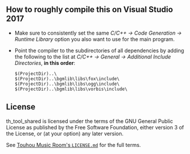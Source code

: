 ## How to roughly compile this on Visual Studio 2017

* Make sure to consistently set the same *C/C++ → Code Generation → Runtime
  Library* option you also want to use for the main program.

* Point the compiler to the subdirectories of all dependencies by adding the
  following to the list at *C/C++ → General → Additional Include Directories*,
  **in this order**:

  ```
  $(ProjectDir)..\
  $(ProjectDir)..\bgmlib\libs\fox\include\
  $(ProjectDir)..\bgmlib\libs\ogg\include\
  $(ProjectDir)..\bgmlib\libs\vorbis\include\
  ```

## License

th_tool_shared is licensed under the terms of the GNU General Public License as published by the Free Software Foundation, either version 3 of the License, or (at your option) any later version.

See [Touhou Music Room's `LICENSE.md`](https://github.com/DTM9025/musicroom/blob/master/LICENSE.md) for the full terms.
